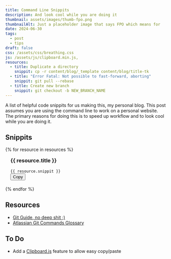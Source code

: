 ```yaml
---
title: Command Line Snippits
description: And look cool while you are doing it
thumbnail: assets/images/thumb-fpo.png
thumbnailAlt: Just a placeholder image that says FPO which means for 
date: 2024-06-30
tags:
  - post
  - tips
draft: false
css: /assets/css/breathing.css
js: /assets/js/clipboard.min.js, 
resources:
  - title: Duplicate a directory
    snippit: cp -r content/blog/_template content/blog/title-tk
  - title: "Error Fatal: Not possible to fast-forward, aborting"
    snippit: git pull --rebase
  - title: Create new branch
    snippit: git checkout -b NEW_BRANCH_NAME
---
```


A list of helpful code snippits for us making this, my personal blog. This post assumes you are using the command line to work on a personal website. The primary reasons for doing this is to speed up workflow and to look cool while you are doing it.

## Snippits

<div class="grid"> {% for resource in resources %}
  <div class="card" 
    style="
    border: 1px solid var(--subtle-border);
    border-radius: var(--border-radius);
    padding: 1rem 1rem 1.2rem;">
    <div class="card-body">
      <h3 style="margin-top: 0px;">{{ resource.title }}</h3>
      <code>{{ resource.snippit }}</code>
    </div>
    <div class="card-footer">
      <button id="btn" data-clipboard-text="1"><span>Copy</span></button>
    </div>
  </div>{% endfor %}
</div>

## Resources

- [Git Guide, no deep shit ;)](https://rogerdudler.github.io/git-guide/)
- [Atlassian Git Commands Glossary](https://www.atlassian.com/git/glossary#commands)

## To Do

- Add a [Clipboard.js](https://clipboardjs.com/) feature to allow easy copy/paste




